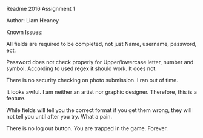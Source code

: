 Readme 2016 Assignment 1

Author: Liam Heaney


Known Issues:

All fields are required to be completed, not just Name, username, password, ect.

Password does not check properly for Upper/lowercase letter, number and symbol. According to used regex it should work. It does not.

There is no security checking on photo submission. I ran out of time.

It looks awful. I am neither an artist nor graphic designer. Therefore, this is a feature.

While fields will tell you the correct format if you get them wrong, they will not tell you until after you try. What a pain.

There is no log out button. You are trapped in the game. Forever.

